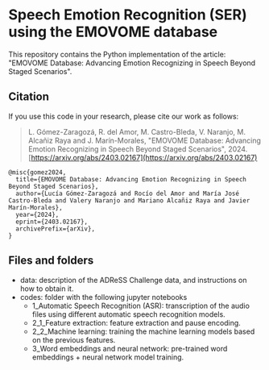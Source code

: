 # Speech Emotion Recognition (SER) using the EMOVOME database
This repository contains the Python implementation of the article: "EMOVOME Database: Advancing Emotion Recognizing in Speech Beyond Staged Scenarios".

## Citation
If you use this code in your research, please cite our work as follows:

> L. Gómez-Zaragozá, R. del Amor, M. Castro-Bleda, V. Naranjo, M. Alcañiz Raya and J. Marín-Morales, "EMOVOME Database: Advancing Emotion Recognizing in Speech Beyond Staged Scenarios", 2024. [https://arxiv.org/abs/2403.02167](https://arxiv.org/abs/2403.02167)


```
@misc{gomez2024,
  title={EMOVOME Database: Advancing Emotion Recognizing in Speech Beyond Staged Scenarios},
  author={Lucía Gómez-Zaragozá and Rocío del Amor and María José Castro-Bleda and Valery Naranjo and Mariano Alcañiz Raya and Javier Marín-Morales},
  year={2024},
  eprint={2403.02167},
  archivePrefix={arXiv},
}
```

## Files and folders
* data: description of the ADReSS Challenge data, and instructions on how to obtain it.
* codes: folder with the following jupyter notebooks
  * 1_Automatic Speech Recognition (ASR): transcription of the audio files using different automatic speech recognition models.
  * 2_1_Feature extraction: feature extraction and pause encoding. 
  * 2_2_Machine learning: training the machine learning models based on the previous features.
  * 3_Word embeddings and neural network: pre-trained word embeddings + neural network model training.
<!-- * requirements.txt: required packages to be installed. -->


